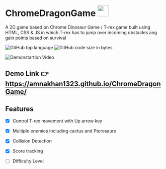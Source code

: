 




# ChromeDragonGame     <img src="https://emojis.slackmojis.com/emojis/images/1499416488/2597/trex.gif?1499416488"  width="35" height="35" />

A 2D game based on Chrome Dinosaur Game / T-rex game built using HTML, CSS & JS in which T-rex has to jump over incoming obstacles ang gain points based on survival


![GitHub top language](https://img.shields.io/github/languages/top/amoldalwai/Chrome_Dino_Game?style=plastic)
![GitHub code size in bytes](https://img.shields.io/github/languages/code-size/amoldalwai/Chrome_Dino_Game?style=plastic)





![Demonstartion Video](https://j.gifs.com/lx1Onr.gif)


## Demo Link :point_right:  https://amnakhan1323.github.io/ChromeDragonGame/




## Features 

- [x] Control T-rex  movement with Up arrow key 
- [x] Multiple enemies including cactus and Pterosaurs
- [x] Collision Detection
- [x] Score tracking
- [ ] Difficulty Level




